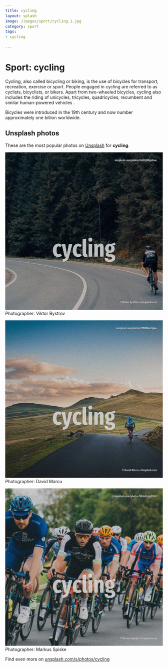 ```yaml
---
title: cycling
layout: splash
image: /images/sport/cycling.1.jpg
category: sport
tags:
- cycling

---
```

# Sport: cycling

Cycling, also called bicycling or biking, is the use of bicycles for transport, recreation, 
exercise or sport.
People engaged in cycling are referred to as cyclists, bicyclists, or bikers.
Apart from two-wheeled bicycles, cycling also includes the riding of unicycles, tricycles, 
quadricycles, recumbent and similar human-powered vehicles .

Bicycles were introduced in the 19th century and now number approximately one billion worldwide.

 
## Unsplash photos
These are the most popular photos on [Unsplash](https://unsplash.com) for **cycling**.
 
![cycling](/images/sport/cycling.1.jpg)
Photographer:  Viktor Bystrov
 
![cycling](/images/sport/cycling.2.jpg)
Photographer:  David Marcu
 
![cycling](/images/sport/cycling.3.jpg)
Photographer:  Markus Spiske
 
Find even more on [unsplash.com/s/photos/cycling](https://unsplash.com/s/photos/cycling)
 
